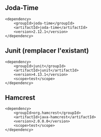 ## Joda-Time
```
<dependency>
    <groupId>joda-time</groupId>
    <artifactId>joda-time</artifactId>
    <version>2.12.1</version>
</dependency>
```

## Junit (remplacer l'existant)
```
<dependency>
	<groupId>junit</groupId>
	<artifactId>junit</artifactId>
	<version>4.13.1</version>
	<scope>test</scope>
</dependency>
```

## Hamcrest
```
<dependency>
	<groupId>org.hamcrest</groupId>
	<artifactId>java-hamcrest</artifactId>
	<version>2.0.0.0</version>
	<scope>test</scope>
</dependency>
```